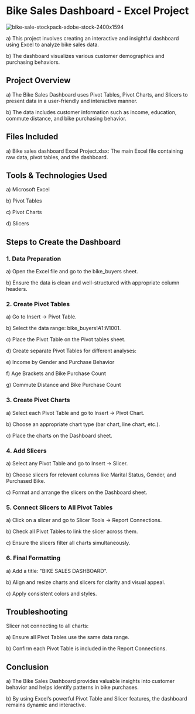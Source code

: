 # Bike Sales Dashboard - Excel Project

![bike-sale-stockpack-adobe-stock-2400x1594](https://github.com/user-attachments/assets/86bfdffe-50ca-4d12-859f-450c4d377e36)


a) This project involves creating an interactive and insightful dashboard using Excel to analyze bike sales data. 

b) The dashboard visualizes various customer demographics and purchasing behaviors.

## Project Overview

 a) The Bike Sales Dashboard uses Pivot Tables, Pivot Charts, and Slicers to present data in a user-friendly and interactive manner. 
 
 b) The data includes customer information such as income, education, commute distance, and bike purchasing behavior.

## Files Included

a) Bike sales dashboard Excel Project.xlsx: The main Excel file containing raw data, pivot tables, and the dashboard.

## Tools & Technologies Used

a) Microsoft Excel

b) Pivot Tables

c) Pivot Charts

d) Slicers

## Steps to Create the Dashboard

### 1. Data Preparation

a) Open the Excel file and go to the bike_buyers sheet.

b) Ensure the data is clean and well-structured with appropriate column headers.

### 2. Create Pivot Tables

a) Go to Insert -> Pivot Table.

b) Select the data range: bike_buyers!$A$1:$N$1001.

c) Place the Pivot Table on the Pivot tables sheet.

d) Create separate Pivot Tables for different analyses:

e) Income by Gender and Purchase Behavior

f) Age Brackets and Bike Purchase Count

g) Commute Distance and Bike Purchase Count

### 3. Create Pivot Charts

a) Select each Pivot Table and go to Insert -> Pivot Chart.

b) Choose an appropriate chart type (bar chart, line chart, etc.).

c) Place the charts on the Dashboard sheet.

### 4. Add Slicers

a) Select any Pivot Table and go to Insert -> Slicer.

b) Choose slicers for relevant columns like Marital Status, Gender, and Purchased Bike.

c) Format and arrange the slicers on the Dashboard sheet.

### 5. Connect Slicers to All Pivot Tables

a) Click on a slicer and go to Slicer Tools -> Report Connections.

b) Check all Pivot Tables to link the slicer across them.

c) Ensure the slicers filter all charts simultaneously.

### 6. Final Formatting

a) Add a title: "BIKE SALES DASHBOARD".

b) Align and resize charts and slicers for clarity and visual appeal.

c) Apply consistent colors and styles.

## Troubleshooting

Slicer not connecting to all charts:

a) Ensure all Pivot Tables use the same data range.

b) Confirm each Pivot Table is included in the Report Connections.

## Conclusion

a) The Bike Sales Dashboard provides valuable insights into customer behavior and helps identify patterns in bike purchases. 

b) By using Excel’s powerful Pivot Table and Slicer features, the dashboard remains dynamic and interactive.

